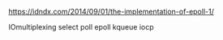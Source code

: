 https://idndx.com/2014/09/01/the-implementation-of-epoll-1/

IOmultiplexing select poll epoll kqueue iocp
